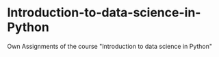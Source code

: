 # Introduction-to-data-science-in-Python

Own Assignments of the course "Introduction to data science in Python"

